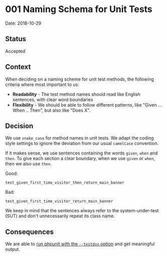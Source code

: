 # 001 Naming Schema for Unit Tests

Date: 2018-10-29

## Status

Accepted

## Context

When deciding on a naming scheme for unit test methods, the following criteria where most important to us:

* **Readability** - The test method names should read like English sentences, with clear word boundaries
* **Flexibility** - We should be able to follow different patterns, like "Given ... When .. Then", but also like "Does X". 

## Decision

We use `snake_case` for method names in unit tests. We adapt the coding style settings to ignore the deviation from our usual `camelCase` convention. 

If it makes sense, we use sentences containing the words `given`, `when` and `then`. To give each section a clear boundary, when we use `given` or `when`, then we also use `then`.

Good:

	test_given_first_time_visitor_then_return_main_banner

Bad:

	test_given_first_time_visitor_return_main_banner
 

We keep in mind that the sentences always refer to the system-under-test (SUT) and don't unnecessarily repeat its class name.

## Consequences

We are able to [run phpunit with the `--testdox` option](https://phpunit.readthedocs.io/en/7.3/textui.html#testdox) and get meaningful output.

